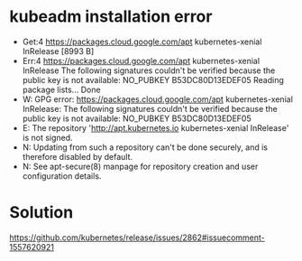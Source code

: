 # kubeadm installation error

- Get:4 https://packages.cloud.google.com/apt kubernetes-xenial InRelease [8993 B]
- Err:4 https://packages.cloud.google.com/apt kubernetes-xenial InRelease
  The following signatures couldn't be verified because the public key is not available: NO_PUBKEY B53DC80D13EDEF05
  Reading package lists... Done
- W: GPG error: https://packages.cloud.google.com/apt kubernetes-xenial InRelease: The following signatures couldn't be verified because the public key is not available: NO_PUBKEY B53DC80D13EDEF05
- E: The repository 'http://apt.kubernetes.io kubernetes-xenial InRelease' is not signed.
- N: Updating from such a repository can't be done securely, and is therefore disabled by default.
- N: See apt-secure(8) manpage for repository creation and user configuration details.
  
# Solution
https://github.com/kubernetes/release/issues/2862#issuecomment-1557620921
